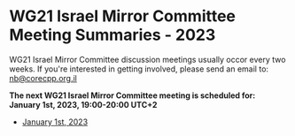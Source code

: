 # WG21 Israel Mirror Committee Meeting Summaries - 2023

WG21 Israel Mirror Committee discussion meetings usually occor every two weeks.
If you're interested in getting involved, please send an email to:   nb@corecpp.org.il

__The next WG21 Israel Mirror Committee meeting is scheduled for: <br/> January 1st, 2023, 19:00-20:00 UTC+2__ 

- [January 1st, 2023](#january-1st-2023)

<br/><br/><br/>


<!--
# January 1st, 2023
## Agenda:
| |
|-|
|  |

## Meeting summary: 

### Attendees:
-  Inbal Levi
-  Andrei Zissu
-  Dvir Yitachaki
-  Tamir Becher
-  Michael Peeri
-  Saat Raz

### Minutes:
- 

<br/>
-->



<!-- Example:
# February 06th, 2021
## Agenda:
| |
|-|
| Metaprogramming & Reflection |
|  |
## Meeting summary: 

### Attendees:
-  Inbal Levi
-  Andrei Zissu
-  Michael Peeri
-  Dvir Yitachaki
-  Tamir Bahar
-  Shachar Shemesh

### Minutes:

__POLL:__
|SF|F|N|A|SA|
|-|-|-|-|-|
|0 | 0 |0 |0 |0 |
-->

